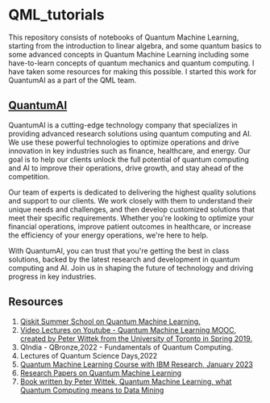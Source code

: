 # QML_tutorials
This repository consists of notebooks of Quantum Machine Learning, starting from the introduction to linear algebra, and some quantum basics to some advanced concepts in Quantum Machine Learning including some have-to-learn concepts of quantum mechanics and quantum computing.
I have taken some resources for making this possible. I started this work for QuantumAI as a part of the QML team.
## [QuantumAI](https://www.linkedin.com/company/quantumopenai/)
QuantumAI is a cutting-edge technology company that specializes in providing advanced research solutions using quantum computing and AI. We use these powerful technologies to optimize operations and drive innovation in key industries such as finance, healthcare, and energy. Our goal is to help our clients unlock the full potential of quantum computing and AI to improve their operations, drive growth, and stay ahead of the competition.

Our team of experts is dedicated to delivering the highest quality solutions and support to our clients. We work closely with them to understand their unique needs and challenges, and then develop customized solutions that meet their specific requirements. Whether you're looking to optimize your financial operations, improve patient outcomes in healthcare, or increase the efficiency of your energy operations, we're here to help.

With QuantumAI, you can trust that you're getting the best in class solutions, backed by the latest research and development in quantum computing and AI. Join us in shaping the future of technology and driving progress in key industries.
## Resources
1. [ Qiskit Summer School on Quantum Machine Learning. ](https://qiskit.org/learn/summer-school/quantum-computing-and-quantum-learning-2021/)
2. [ Video Lectures on Youtube - Quantum Machine Learning MOOC, created by Peter Wittek from the University of Toronto in Spring 2019. ](https://www.youtube.com/playlist?list=PLmRxgFnCIhaMgvot-Xuym_hn69lmzIokg) 
3. QIndia - QBronze,2022 - Fundamentals of Quantum Computing.
4. Lectures of Quantum Science Days,2022 
5. [Quantum Machine Learning Course with IBM Research, January 2023](https://open.hpi.de/courses/qc-machineLearning2023)
6. [Research Papers on Quantum Machine Learning](https://paperswithcode.com/task/quantum-machine-learning)
7. [Book written by Peter Wittek, Quantum Machine Learning, what Quantum Computing means to Data Mining](https://www.amazon.in/Quantum-Machine-Learning-Computing-Mining/dp/0128100400)

  
